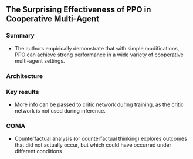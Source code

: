 ## The Surprising Effectiveness of PPO in Cooperative Multi-Agent 
### Summary
- The authors empirically demonstrate that with simple modifications, PPO can achieve strong performance in a wide variety of cooperative
multi-agent settings. 

### Architecture
### Key results
- More info can be passed to critic network during training, as the critic network is not used during inference.


### COMA
- Counterfactual analysis (or counterfactual thinking) explores outcomes that did not actually occur, but which could have occurred under different conditions 